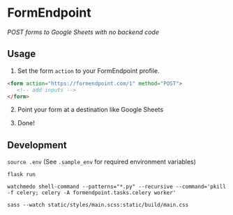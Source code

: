 # FormEndpoint

*POST forms to Google Sheets with no backend code*

## Usage

1. Set the form `action` to your FormEndpoint profile.

```html
<form action="https://formendpoint.com/1" method="POST">
   <!-- add inputs -->
</form>
```

2. Point your form at a destination like Google Sheets

3. Done!

## Development

`source .env` (See `.sample_env` for required environment variables)

`flask run`

`watchmedo shell-command --patterns="*.py" --recursive --command='pkill -f celery; celery -A formendpoint.tasks.celery worker'`

`sass --watch static/styles/main.scss:static/build/main.css`
